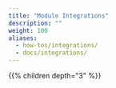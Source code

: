 ```yaml
---
title: "Module Integrations"
description: ""
weight: 100
aliases:
  - how-tos/integrations/
  - docs/integrations/
---
```


{{% children depth="3" %}}
